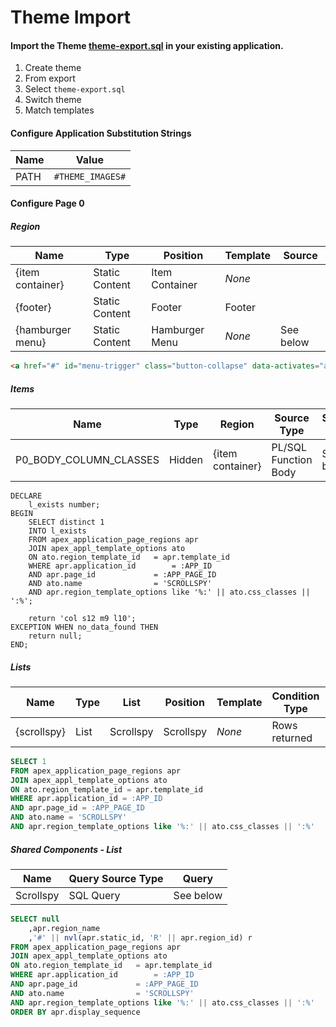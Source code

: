 # Theme Import
#### Import the Theme [theme-export.sql](../apex/theme-export.sql) in your existing application.  
1. Create theme
2. From export
3. Select `theme-export.sql`
4. Switch theme
5. Match templates

#### Configure Application Substitution Strings  
Name | Value
--- | ---
PATH | `#THEME_IMAGES#`

#### Configure Page 0
##### Region
Name | Type | Position | Template | Source
--- | --- | --- | --- | ---
{item container} | Static Content | Item Container | *None* |
{footer} | Static Content | Footer | Footer
{hamburger menu} | Static Content | Hamburger Menu | *None* | See below
```html
<a href="#" id="menu-trigger" class="button-collapse" data-activates="app-sidenav"><i class="material-icons left">menu</i></a>
```

##### Items
Name | Type | Region | Source Type | Source Body
--- | --- | --- | --- | ---
P0_BODY_COLUMN_CLASSES | Hidden | {item container} | PL/SQL Function Body | See below
```plsql
DECLARE
    l_exists number;
BEGIN
    SELECT distinct 1
    INTO l_exists
    FROM apex_application_page_regions apr
    JOIN apex_appl_template_options ato
    ON ato.region_template_id	= apr.template_id
    WHERE apr.application_id 		= :APP_ID
    AND apr.page_id 			= :APP_PAGE_ID
    AND	ato.name 				= 'SCROLLSPY'
    AND	apr.region_template_options like '%:' || ato.css_classes || ':%';

    return 'col s12 m9 l10';
EXCEPTION WHEN no_data_found THEN
    return null;
END;
```

##### Lists
Name | Type | List | Position | Template | Condition Type | Condition Query
--- | --- | --- | --- | --- | --- | ---
{scrollspy} | List | Scrollspy | Scrollspy | *None* | Rows returned | See below
```sql
SELECT 1
FROM apex_application_page_regions apr
JOIN apex_appl_template_options ato
ON ato.region_template_id = apr.template_id
WHERE apr.application_id = :APP_ID
AND	apr.page_id = :APP_PAGE_ID
AND	ato.name = 'SCROLLSPY'
AND	apr.region_template_options like '%:' || ato.css_classes || ':%'
```

##### Shared Components - List
Name | Query Source Type | Query
--- | --- | ---
Scrollspy | SQL Query | See below
```sql
SELECT null
	,apr.region_name
    ,'#' || nvl(apr.static_id, 'R' || apr.region_id) r
FROM apex_application_page_regions apr
JOIN apex_appl_template_options ato
ON ato.region_template_id	= apr.template_id
WHERE apr.application_id 		= :APP_ID
AND apr.page_id 			= :APP_PAGE_ID
AND ato.name 				= 'SCROLLSPY'
AND	apr.region_template_options like '%:' || ato.css_classes || ':%'
ORDER BY apr.display_sequence
```
